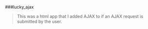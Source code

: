 ###lucky_ajax

> This was a html app that I added AJAX to if an AJAX request is submitted by the user.
